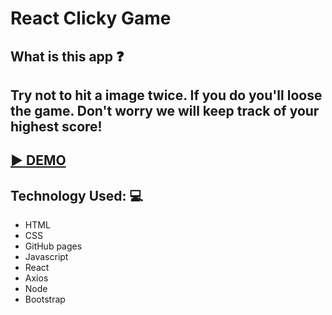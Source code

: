 # React Clicky Game

## What is this app :question:
## Try not to hit a image twice. If you do you'll loose the game. Don't worry we will keep track of your highest score! 

## [ :arrow_forward: DEMO](https://deefg.github.io/clckGame/)

## Technology Used: :computer:
* HTML
* CSS 
* GitHub pages
* Javascript 
* React
* Axios
* Node 
* Bootstrap

